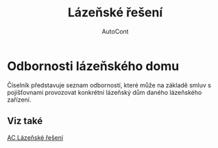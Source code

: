﻿---
    title: "Lázeňské řešení"
    author: AutoCont
    ms.date: 04/30/2018
    ms.topic: article
    ms.prod: dynamics-nav-2017
    ms.contentlocale: cs-cz
    ms.lasthandoff: 04/30/2018
---

# Odbornosti lázeňského domu

Číselník představuje seznam odborností, které může na základě smluv s pojišťovnami provozovat konkrétní lázeňský dům daného lázeňského zařízení. 


## <a name="see-also"></a>Viz také
[AC Lázeňské řešení](ac-spa-solution.md)